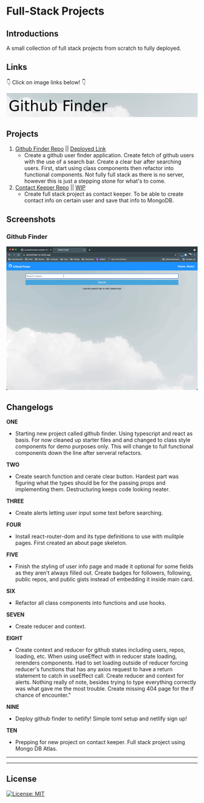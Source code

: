 # Full-Stack Projects

## Introductions
A small collection of full stack projects from scratch to fully deployed.

## Links
👇 Click on image links below! 👇

[![Github Finder](assets/githubfinder-splash.png)](https://githubfinder-ts.netlify.app/)

## Projects
1. [Github Finder Repo](https://github.com/jsoomie/fullstack-projects/tree/main/github-finder) || [Deployed Link](https://githubfinder-ts.netlify.app/)
     - Create a github user finder application. Create fetch of github users with the use of a search bar. Create a clear bar after searching users. First, start using class components then refactor into functional components. Not fully full stack as there is no server, however this is just a stepping stone for what's to come.
2. [Contact Keeper Repo]() || [WIP]()
   -  Create full stack project as contact keeper. To be able to create contact info on certain user and save that info to MongoDB.

## Screenshots
### Github Finder
![Github Finder](assets/githubfinder-screen.gif)

## Changelogs 
**ONE** 
   - Starting new project called github finder. Using typescript and react as basis. For now cleaned up starter files and and changed to class style components for demo purposes only. This will change to full functional components down the line after serveral refactors. 

**TWO**
-    Create search function and cerate clear button. Hardest part was figuring what the types should be for the passing props and implementing them. Destructuring keeps code looking neater. 

**THREE**
-  Create alerts letting user input some text before searching.

**FOUR**
-  Install react-router-dom and its type definitions to use with mulitple pages. First created an about page skeleton.

**FIVE**
-  Finish the styling of user info page and made it optional for some fields as they aren't always filled out. Create badges for followers, following, public repos, and public gists instead of embedding it inside main card.

**SIX**
-  Refactor all class components into functions and use hooks.

**SEVEN**
-  Create reducer and context.

**EIGHT**
-  Create context and reducer for github states including users, repos, loading, etc. When using useEffect with in reducer state loading, rerenders components. Had to set loading outside of reducer forcing reducer's functions that has any axios request to have a return statement to catch in useEffect call. Create reducer and context for alerts. Nothing really of note, besides trying to type everything correctly was what gave me the most trouble. Create missing 404 page for the if chance of encounter."

**NINE**
-  Deploy github finder to netlify! Simple toml setup and netlify sign up!

**TEN**
-  Prepping for new project on contact keeper. Full stack project using Mongo DB Atlas.

---
---

## License
[![License: MIT](https://img.shields.io/badge/License-MIT-yellow.svg)](LICENSE)